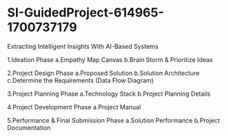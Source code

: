# SI-GuidedProject-614965-1700737179
Extracting Intelligent Insights With AI-Based Systems

1.Ideation Phase
a.Empathy Map Canvas
b.Brain Storm & Prioritize Ideas

2.Project Design Phase
a.Proposed Solution
b.Solution Architecture
c.Determine the Requirements (Data Flow Diagram)

3.Project Planning Phase
a.Technology Stack
b.Project Planning Details

4.Project Development Phase
a.Project Manual

5.Performance & Final Submission Phase
a.Solution Performance
b.Project Documentation
